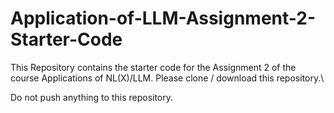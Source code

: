 # Application-of-LLM-Assignment-2-Starter-Code

This Repository contains the starter code for the Assignment 2 of the course Applications of NL(X)/LLM.
Please clone / download this repository.\\

Do not push anything to this repository.
